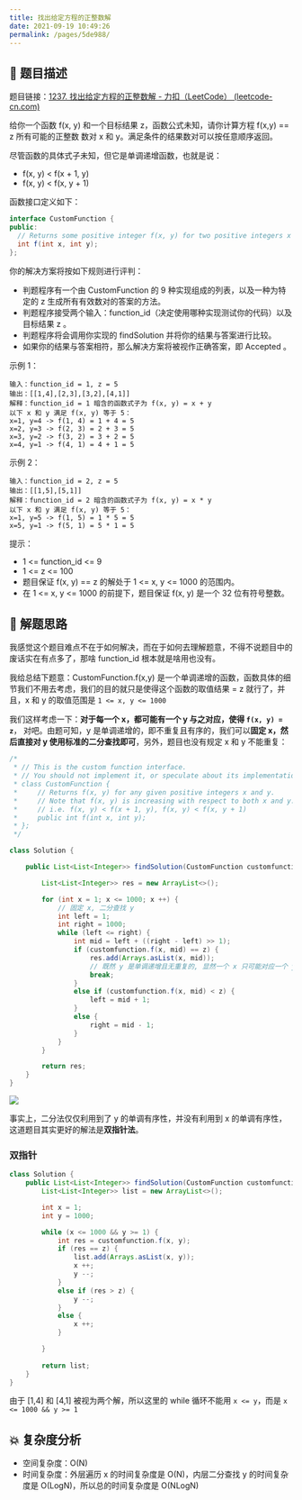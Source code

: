 ```yaml
---
title: 找出给定方程的正整数解
date: 2021-09-19 10:49:26
permalink: /pages/5de988/
---
```


## 📃 题目描述

题目链接：[1237. 找出给定方程的正整数解 - 力扣（LeetCode） (leetcode-cn.com)](https://leetcode-cn.com/problems/find-positive-integer-solution-for-a-given-equation/)

给你一个函数  f(x, y) 和一个目标结果 z，函数公式未知，请你计算方程 f(x,y) == z 所有可能的正整数 数对 x 和 y。满足条件的结果数对可以按任意顺序返回。

尽管函数的具体式子未知，但它是单调递增函数，也就是说：

- f(x, y) < f(x + 1, y)
- f(x, y) < f(x, y + 1)

函数接口定义如下：

```java
interface CustomFunction {
public:
  // Returns some positive integer f(x, y) for two positive integers x and y based on a formula.
  int f(int x, int y);
};
```

你的解决方案将按如下规则进行评判：

- 判题程序有一个由 CustomFunction 的 9 种实现组成的列表，以及一种为特定的 z 生成所有有效数对的答案的方法。
- 判题程序接受两个输入：function_id（决定使用哪种实现测试你的代码）以及目标结果 z 。
- 判题程序将会调用你实现的 findSolution 并将你的结果与答案进行比较。
- 如果你的结果与答案相符，那么解决方案将被视作正确答案，即 Accepted 。


示例 1：

```
输入：function_id = 1, z = 5
输出：[[1,4],[2,3],[3,2],[4,1]]
解释：function_id = 1 暗含的函数式子为 f(x, y) = x + y
以下 x 和 y 满足 f(x, y) 等于 5：
x=1, y=4 -> f(1, 4) = 1 + 4 = 5
x=2, y=3 -> f(2, 3) = 2 + 3 = 5
x=3, y=2 -> f(3, 2) = 3 + 2 = 5
x=4, y=1 -> f(4, 1) = 4 + 1 = 5
```

示例 2：

```
输入：function_id = 2, z = 5
输出：[[1,5],[5,1]]
解释：function_id = 2 暗含的函数式子为 f(x, y) = x * y
以下 x 和 y 满足 f(x, y) 等于 5：
x=1, y=5 -> f(1, 5) = 1 * 5 = 5
x=5, y=1 -> f(5, 1) = 5 * 1 = 5
```


提示：

- 1 <= function_id <= 9
- 1 <= z <= 100
- 题目保证 f(x, y) == z 的解处于 1 <= x, y <= 1000 的范围内。
- 在 1 <= x, y <= 1000 的前提下，题目保证 f(x, y) 是一个 32 位有符号整数。

## 🔔 解题思路

我感觉这个题目难点不在于如何解决，而在于如何去理解题意，不得不说题目中的废话实在有点多了，那啥 function_id 根本就是啥用也没有。

我给总结下题意：CustomFunction.f(x,y) 是一个单调递增的函数，函数具体的细节我们不用去考虑，我们的目的就只是使得这个函数的取值结果 = z 就行了，并且，x 和 y 的取值范围是 `1 <= x, y <= 1000`

我们这样考虑一下：**对于每一个 x，都可能有一个 y 与之对应，使得 `f(x, y) = z`**， 对吧。由题可知，y 是单调递增的，即不重复且有序的，我们可以**固定 x，然后直接对 y 使用标准的二分查找即可**，另外，题目也没有规定 x 和 y 不能重复：


```java
/*
 * // This is the custom function interface.
 * // You should not implement it, or speculate about its implementation
 * class CustomFunction {
 *     // Returns f(x, y) for any given positive integers x and y.
 *     // Note that f(x, y) is increasing with respect to both x and y.
 *     // i.e. f(x, y) < f(x + 1, y), f(x, y) < f(x, y + 1)
 *     public int f(int x, int y);
 * };
 */

class Solution {

    public List<List<Integer>> findSolution(CustomFunction customfunction, int z) {

        List<List<Integer>> res = new ArrayList<>();

        for (int x = 1; x <= 1000; x ++) {
            // 固定 x, 二分查找 y
            int left = 1;
            int right = 1000;
            while (left <= right) {
                int mid = left + ((right - left) >> 1);
                if (customfunction.f(x, mid) == z) {
                    res.add(Arrays.asList(x, mid));
                    // 既然 y 是单调递增且无重复的, 显然一个 x 只可能对应一个 y, 找到了就可以直接 break 开始处理下一个 x
                    break;
                }
                else if (customfunction.f(x, mid) < z) {
                    left = mid + 1;
                }
                else {
                    right = mid - 1;
                }
            }
        }

        return res;
    }
}
```

![](https://cs-wiki.oss-cn-shanghai.aliyuncs.com/img/20210919112340.png)

事实上，二分法仅仅利用到了 y 的单调有序性，并没有利用到 x 的单调有序性，这道题目其实更好的解法是**双指针法**。

### 双指针

```java
class Solution {
    public List<List<Integer>> findSolution(CustomFunction customfunction, int z) {
        List<List<Integer>> list = new ArrayList<>();

        int x = 1;
        int y = 1000;

        while (x <= 1000 && y >= 1) {
            int res = customfunction.f(x, y);
            if (res == z) {
                list.add(Arrays.asList(x, y));
                x ++;
                y --;
            }
            else if (res > z) {
                y --;
            }
            else {
                x ++;
            }

        }
        
        return list;
    }
}
```

由于 [1,4] 和 [4,1] 被视为两个解，所以这里的 while 循环不能用 `x <= y`，而是 `x <= 1000 && y >= 1`

## 💥 复杂度分析

- 空间复杂度：O(N)
- 时间复杂度：外层遍历 x 的时间复杂度是 O(N)，内层二分查找 y 的时间复杂度是 O(LogN)，所以总的时间复杂度是 O(NLogN)